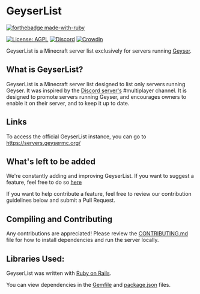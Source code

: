 # GeyserList

[![forthebadge made-with-ruby](http://ForTheBadge.com/images/badges/made-with-ruby.svg)](https://www.ruby-lang.org/en//)

[![License: AGPL](https://img.shields.io/badge/license-AGPL-blue.svg)](LICENSE)
[![Discord](https://img.shields.io/discord/613163671870242838.svg?color=%237289da&label=discord)](https://discord.gg/geysermc/)
[![Crowdin](https://badges.crowdin.net/geyser/localized.svg)](https://translate.geysermc.org/)

GeyserList is a Minecraft server list exclusively for servers running [Geyser](https://github.com/GeyserMC/Geyser).

## What is GeyserList?

GeyserList is a Minecraft server list designed to list only servers running Geyser.
It was inspired by the [Discord server's](https://discord.gg/geysermc) #multiplayer channel.
It is designed to promote servers running Geyser, and encourages owners to enable it on their server, and to keep it up to date.

## Links

To access the official GeyserList instance, you can go to https://servers.geysermc.org/

## What's left to be added

We're constantly adding and improving GeyserList. If you want to suggest a feature, feel free to do so [here](https://github.com/GeyserMC/GeyserList/issues/new?assignees=&labels=feature+request&template=feature_request.yml)

If you want to help contribute a feature, feel free to review our contribution guidelines below and submit a Pull Request.

## Compiling and Contributing

Any contributions are appreciated! 
Please review the [CONTRIBUTING.md](https://github.com/GeyserMC/GeyserList/blob/main/.github/CONTRIBUTING.md) file for how to install dependencies and run the server locally.

## Libraries Used:

GeyserList was written with [Ruby on Rails](https://github.com/rails/rails).

You can view dependencies in the [Gemfile](https://github.com/GeyserMC/GeyserList/blob/main/Gemfile)
and [package.json](https://github.com/GeyserMC/GeyserList/blob/main/package.json) files.